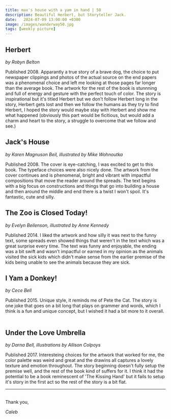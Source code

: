 ```yaml
---
title: max's house with a yam in hand | 50
description: Beautiful Herbert, but Storyteller Jack.
date:   2024-07-09 13:00:00 +0300
image: /images/wanderway50.jpg
tags: [weekly picture]
---
```


## Herbert
*by Robyn Belton*

Published 2008. Apparantly a true story of a brave dog, the choice to put newspaper clippings and photos of the actual source on the end papers was a phenomenal choice and left me looking at those pages far longer than the average book. The artwork for the rest of the book is stunnning and full of energy and gesture with the perfect touch of color. The story is inspirational but it's titled Herbert but we don't follow Herbert long in the story, Herbert gets lost and then we follow the humans as they try to find Herbert, I hoped the story would maybe stay with Herbert and show me what happened (obviously this part would be ficitious, but would add a charm and heart to the story, a struggle to overcome that we follow and see.)
 
## Jack's House
*by Karen Magnuson Beil, illustrated by Mike Wohnoutka*

Published 2008. The cover is eye-catching, I was excited to get to this book. The typeface choices were also nicely done. The artwork from the cover continues and is phenomenal, bright and vibrant with impactful compositions that move the reader around the spreads. The text begins with a big focus on constructions and things that go into building a house and then around the middle and end there is a twist I won't spoil. It's fantastic, cute and silly. 
 
## The Zoo is Closed Today!
*by Evelyn Beilenson, illustrated by Anne Kennedy*

Published 2014. I liked the artwork and how silly it was next to the funny text, some spreads even showed things that weren't in the text which was a great surprise every time. The text was funny and enjoyable, the ending was a bit swift and wasn't impactful or earned in my opinion as the animals visited the sick kids which didn't make sense from the earlier premise of the kids being unable to see the animals because they are sick. 
 
## I Yam a Donkey!
*by Cece Bell*

Published 2015. Unique style, it reminds me of Pete the Cat. The story is one joke that goes on a bit long that plays on grammer and words, which I think is a fun and unique concept, but I wished it had a bit more to it overall. 
 
## Under the Love Umbrella
*by Darna Bell, illustrations by Allison Colpoys*

Published 2017. Interesteing choices for the artwork that worked for me, the color palette was weird and great and the drawins all captures a lovely texture and emotion throughout. The story beginning doesn't fully setup the premise well, and the rest of the book kind of suffers for it. I think it had the potential to be a book reminescent of 'The Kissing Hand' but it fails to setup it's story in the first act so the rest of the story is a bit flat. 



***

<br>
Thank you,

*Caleb*